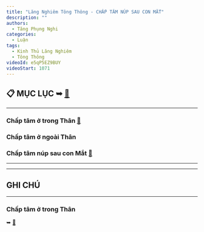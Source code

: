 ```yaml
---
title: "Lăng Nghiêm Tông Thông - CHẤP TÂM NÚP SAU CON MẮT"
description: ""
authors: 
  - Tăng Phụng Nghi
categories:
  - Luận
tags:
  - Kinh Thủ Lăng Nghiêm
  - Tông Thông
videoId: e5qP5EZ9BUY
videoStart: 1071
---
```


<h2>📋 MỤC LỤC ➥ <a href="/interpretations/lang-nghiem-tong-thong-muc-luc">🔗</a></h2>

<hr class="blog-rule" />

### Chấp tâm ở trong Thân [🔗](/interpretations/lang-nghiem-tong-thong-I-chap-tam-o-trong-than)

### Chấp tâm ở ngoài Thân

### Chấp tâm núp sau con Mắt [🔗](/interpretations/lang-nghiem-tong-thong-I-chap-tam-nup-sau-con-mat)

<hr class="blog-rule" />



<hr class="blog-rule" />

## GHI CHÚ

[^1]: ⭐️

<hr class="blog-rule" />

###  Chấp tâm ở trong Thân
➥ [🔗](/interpretations/lang-nghiem-tong-thong-I-chap-tam-o-trong-than)
